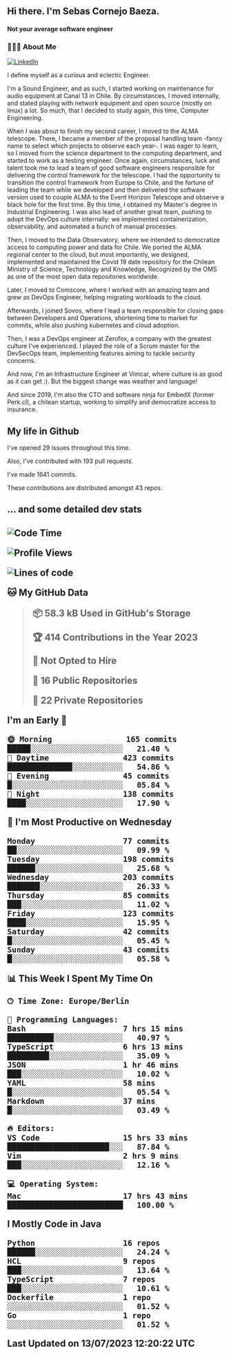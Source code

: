 <h2> Hi there.  I'm Sebas Cornejo Baeza.</h2>
<h4> Not your average software engineer</h4>
<h3> 👨🏻‍💻 About Me </h3>
<a href="http://linkedin.com/in/sebastian-cornejo-baeza/"><img alt="LinkedIn" src="https://img.shields.io/badge/Sebas%20Cornejo%20-informational?style=appveyor&logo=linkedin"></a>


I define myself as a curious and eclectic Engineer.

I'm a Sound Engineer, and as such, I started working on maintenance for audio equipment at Canal 13 in Chile.
By circumstances, I moved internally, and stated playing with network equipment and open source (mostly on linux) 
a lot. So much, that I decided to study again, this time, Computer Engineering.

When I was about to finish my second career, I moved to the ALMA telescope. There, I became a member of the proposal handling team
-fancy name to select which projects to observe each year-. 
I was eager to learn, so I moved from the science department to the computing department, and started to work as 
a testing engineer. Once again, circumstances, luck and talent took me to lead a team of good software engineers 
responsible for delivering the control framework for the telescope. I had the opportunity to transition the control framework from
Europe to Chile, and the fortune of leading the team while we developed and then delivered the software
version used to couple ALMA to the Event Horizon Telescope and observe a black hole for the first time.
By this time, I obtained my Master's degree in Industrial Engineering.
I was also lead of another great team, pushing to adopt the DevOps culture internally: we implemented containerization, observability, and automated a bunch of manual processes.

Then, I moved to the Data Observatory, where we intended to democratize access to computing power
and data for Chile. We ported the ALMA regional center to the cloud, but most importantly, we designed, implemented
and maintained the Covid 19 date repository for the Chilean Ministry of Science, Technology and Knowledge, Recognized by the OMS as one of the most open
data repositories worldwide.

Later, I moved to Comscore, where I worked with an amazing team and grew as DevOps Engineer, helping migrating workloads to the cloud.

Afterwards, I joined Sovos, where I lead a team responsible for closing gaps between Developers and Operations, shortening time to market for commits, while
also pushing kubernetes and cloud adoption.

Then, I was a DevOps engineer at Zerofox, a company with the greatest culture I've experienced. I played the role of a Scrum master for the DevSecOps team,
implementing features aiming to tackle security concerns.

And now, I'm an Infrastructure Engineer at Vimcar, where culture is as good as it can get :). But the biggest change was weather and language!
 
And since 2019, I'm also the CTO and software ninja for EmbedX (former Perk.cl), a chilean startup, working to simplify and democratize access to insurance.

<h2> My life in Github </h2>

I've opened 29 issues throughout this time.

Also, I've contributed with 193 pull requests.

I've made 1641 commits.

These contributions are distributed amongst 43 repos.

<h2>... and some detailed dev stats<h2>

<!--START_SECTION:waka-->
![Code Time](http://img.shields.io/badge/Code%20Time-416%20hrs%2056%20mins-blue)

![Profile Views](http://img.shields.io/badge/Profile%20Views-1-blue)

![Lines of code](https://img.shields.io/badge/From%20Hello%20World%20I%27ve%20Written-671.8%20thousand%20lines%20of%20code-blue)

**🐱 My GitHub Data** 

> 📦 58.3 kB Used in GitHub's Storage 
 > 
> 🏆 414 Contributions in the Year 2023
 > 
> 🚫 Not Opted to Hire
 > 
> 📜 16 Public Repositories 
 > 
> 🔑 22 Private Repositories 
 > 
**I'm an Early 🐤** 

```text
🌞 Morning                165 commits         █████░░░░░░░░░░░░░░░░░░░░   21.40 % 
🌆 Daytime                423 commits         ██████████████░░░░░░░░░░░   54.86 % 
🌃 Evening                45 commits          █░░░░░░░░░░░░░░░░░░░░░░░░   05.84 % 
🌙 Night                  138 commits         ████░░░░░░░░░░░░░░░░░░░░░   17.90 % 
```
📅 **I'm Most Productive on Wednesday** 

```text
Monday                   77 commits          ██░░░░░░░░░░░░░░░░░░░░░░░   09.99 % 
Tuesday                  198 commits         ██████░░░░░░░░░░░░░░░░░░░   25.68 % 
Wednesday                203 commits         ███████░░░░░░░░░░░░░░░░░░   26.33 % 
Thursday                 85 commits          ███░░░░░░░░░░░░░░░░░░░░░░   11.02 % 
Friday                   123 commits         ████░░░░░░░░░░░░░░░░░░░░░   15.95 % 
Saturday                 42 commits          █░░░░░░░░░░░░░░░░░░░░░░░░   05.45 % 
Sunday                   43 commits          █░░░░░░░░░░░░░░░░░░░░░░░░   05.58 % 
```


📊 **This Week I Spent My Time On** 

```text
🕑︎ Time Zone: Europe/Berlin

💬 Programming Languages: 
Bash                     7 hrs 15 mins       ██████████░░░░░░░░░░░░░░░   40.97 % 
TypeScript               6 hrs 13 mins       █████████░░░░░░░░░░░░░░░░   35.09 % 
JSON                     1 hr 46 mins        ███░░░░░░░░░░░░░░░░░░░░░░   10.02 % 
YAML                     58 mins             █░░░░░░░░░░░░░░░░░░░░░░░░   05.54 % 
Markdown                 37 mins             █░░░░░░░░░░░░░░░░░░░░░░░░   03.49 % 

🔥 Editors: 
VS Code                  15 hrs 33 mins      ██████████████████████░░░   87.84 % 
Vim                      2 hrs 9 mins        ███░░░░░░░░░░░░░░░░░░░░░░   12.16 % 

💻 Operating System: 
Mac                      17 hrs 43 mins      █████████████████████████   100.00 % 
```

**I Mostly Code in Java** 

```text
Python                   16 repos            ██████░░░░░░░░░░░░░░░░░░░   24.24 % 
HCL                      9 repos             ███░░░░░░░░░░░░░░░░░░░░░░   13.64 % 
TypeScript               7 repos             ███░░░░░░░░░░░░░░░░░░░░░░   10.61 % 
Dockerfile               1 repo              ░░░░░░░░░░░░░░░░░░░░░░░░░   01.52 % 
Go                       1 repo              ░░░░░░░░░░░░░░░░░░░░░░░░░   01.52 % 
```




 Last Updated on 13/07/2023 12:20:22 UTC
<!--END_SECTION:waka-->

